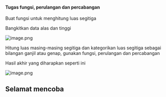 #### Tugas fungsi, perulangan dan percabangan

Buat fungsi untuk menghitung luas segitiga

Bangkitkan data alas dan tinggi

![image.png](attachment:92adeb44-b4c6-4eb6-b017-6526547a3ac6.png)


Hitung luas masing-masing segitiga dan kategorikan luas segitiga sebagai bilangan ganjil atau genap, gunakan fungsi, perulangan dan percabangan

Hasil akhir yang diharapkan seperti ini

![image.png](attachment:9f7ccd81-26a8-4f75-911b-e4f6e6bd6039.png)

## Selamat mencoba 